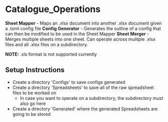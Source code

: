 # Catalogue_Operations

**Sheet Mapper** - Maps an .xlsx document into another .xlsx document given a .toml config file
**Config Generator** - Generates the outline of a config that can then be modified to be used in the Sheet Mapper
**Sheet Merger** - Merges multiple sheets into one sheet. Can operate across mulitple .xlsx files and all .xlsx files on a subdirectory.

**NOTE:** .xls format is not supported currently

## Setup Instructions

- Create a directory 'Configs' to save configs generated
- Create a directory 'Spreadsheets' to save all of the raw spreadsheet files to be worked on
  - In case you want to operate on a subdirectory, the subdirectory must also go here
- Create a directory 'Generated' where the generated Spreadsheets are going to be stored
